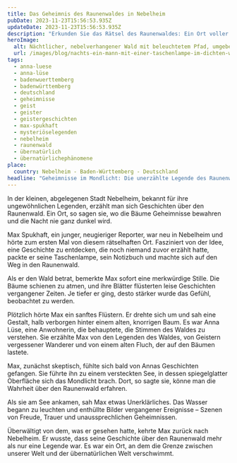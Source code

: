 ```yaml
---
title: Das Geheimnis des Raunenwaldes in Nebelheim
pubDate: 2023-11-23T15:56:53.935Z
updateDate: 2023-11-23T15:56:53.935Z
description: "Erkunden Sie das Rätsel des Raunenwaldes: Ein Ort voller Mystik, wo Max Spukhaft das Unfassbare erlebt."
heroImage:
  alt: Nächtlicher, nebelverhangener Wald mit beleuchtetem Pfad, umgeben von knorrigen Bäumen und einer schemenhaften Figur im Hintergrund.
  url: /images/blog/nachts-ein-mann-mit-einer-taschenlampe-im-dichten-wald.jpeg
tags:
  - anna-luese
  - anna-lüse
  - badenwuerttemberg
  - badenwürttemberg
  - deutschland
  - geheimnisse
  - geist
  - geister
  - geistergeschichten
  - max-spukhaft
  - mysteriöselegenden
  - nebelheim
  - raunenwald
  - übernatürlich
  - übernatürlichephänomene
place:
  country: Nebelheim - Baden-Württemberg - Deutschland
headline: "Geheimnisse im Mondlicht: Die unerzählte Legende des Raunenwaldes in Nebelheim"
---
```


In der kleinen, abgelegenen Stadt Nebelheim, bekannt für ihre ungewöhnlichen Legenden, erzählt man sich Geschichten über den Raunenwald. Ein Ort, so sagen sie, wo die Bäume Geheimnisse bewahren und die Nacht nie ganz dunkel wird.

Max Spukhaft, ein junger, neugieriger Reporter, war neu in Nebelheim und hörte zum ersten Mal von diesem rätselhaften Ort. Fasziniert von der Idee, eine Geschichte zu entdecken, die noch niemand zuvor erzählt hatte, packte er seine Taschenlampe, sein Notizbuch und machte sich auf den Weg in den Raunenwald.

Als er den Wald betrat, bemerkte Max sofort eine merkwürdige Stille. Die Bäume schienen zu atmen, und ihre Blätter flüsterten leise Geschichten vergangener Zeiten. Je tiefer er ging, desto stärker wurde das Gefühl, beobachtet zu werden.

Plötzlich hörte Max ein sanftes Flüstern. Er drehte sich um und sah eine Gestalt, halb verborgen hinter einem alten, knorrigen Baum. Es war Anna Lüse, eine Anwohnerin, die behauptete, die Stimmen des Waldes zu verstehen. Sie erzählte Max von den Legenden des Waldes, von Geistern vergessener Wanderer und von einem alten Fluch, der auf den Bäumen lastete.

Max, zunächst skeptisch, fühlte sich bald von Annas Geschichten gefangen. Sie führte ihn zu einem versteckten See, in dessen spiegelglatter Oberfläche sich das Mondlicht brach. Dort, so sagte sie, könne man die Wahrheit über den Raunenwald erfahren.

Als sie am See ankamen, sah Max etwas Unerklärliches. Das Wasser begann zu leuchten und enthüllte Bilder vergangener Ereignisse – Szenen von Freude, Trauer und unaussprechlichen Geheimnissen.

Überwältigt von dem, was er gesehen hatte, kehrte Max zurück nach Nebelheim. Er wusste, dass seine Geschichte über den Raunenwald mehr als nur eine Legende war. Es war ein Ort, an dem die Grenze zwischen unserer Welt und der übernatürlichen Welt verschwimmt.
